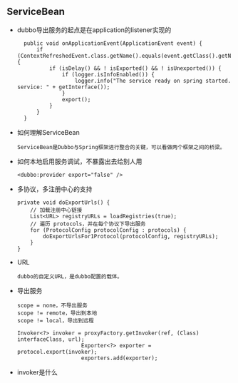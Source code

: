 ## ServiceBean

- dubbo导出服务的起点是在application的listener实现的

  ```
  	public void onApplicationEvent(ApplicationEvent event) {
  		if (ContextRefreshedEvent.class.getName().equals(event.getClass().getName())) {
  			if (isDelay() && ! isExported() && ! isUnexported()) {
  				if (logger.isInfoEnabled()) {
  					logger.info("The service ready on spring started. service: " + getInterface());
  				}
  				export();
  			}
  		}
  	}
  ```

- 如何理解ServiceBean

  ```
  ServiceBean是Dubbo与Spring框架进行整合的关键，可以看做两个框架之间的桥梁。
  ```

- 如何本地启用服务调试，不暴露出去给别人用

  ```
  <dubbo:provider export="false" />
  ```

- 多协议，多注册中心的支持

  ```
  private void doExportUrls() {
      // 加载注册中心链接
      List<URL> registryURLs = loadRegistries(true);
      // 遍历 protocols，并在每个协议下导出服务
      for (ProtocolConfig protocolConfig : protocols) {
          doExportUrlsFor1Protocol(protocolConfig, registryURLs);
      }
  }
  ```

- URL

  ```
  dubbo的自定义URL，是dubbo配置的载体。
  ```

- 导出服务

  ```
  scope = none，不导出服务
  scope != remote，导出到本地
  scope != local，导出到远程
  
  Invoker<?> invoker = proxyFactory.getInvoker(ref, (Class) interfaceClass, url);
                      Exporter<?> exporter = protocol.export(invoker);
                      exporters.add(exporter);
  ```

- invoker是什么

  ```
  
  ```
